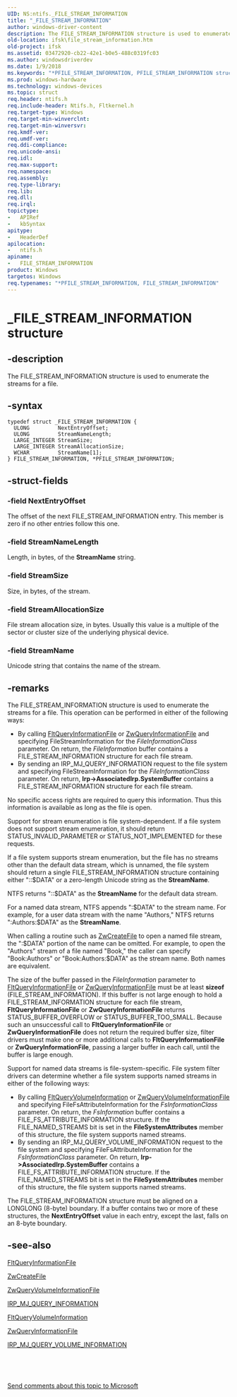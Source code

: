 ```yaml
---
UID: NS:ntifs._FILE_STREAM_INFORMATION
title: "_FILE_STREAM_INFORMATION"
author: windows-driver-content
description: The FILE_STREAM_INFORMATION structure is used to enumerate the streams for a file.
old-location: ifsk\file_stream_information.htm
old-project: ifsk
ms.assetid: 03472920-cb22-42e1-b0e5-488c0319fc03
ms.author: windowsdriverdev
ms.date: 1/9/2018
ms.keywords: "*PFILE_STREAM_INFORMATION, PFILE_STREAM_INFORMATION structure pointer [Installable File System Drivers], PFILE_STREAM_INFORMATION, FILE_STREAM_INFORMATION, FILE_STREAM_INFORMATION structure [Installable File System Drivers], fileinformationstructures_da535f6c-5769-4564-a2e7-e5a7ff952119.xml, _FILE_STREAM_INFORMATION, ntifs/PFILE_STREAM_INFORMATION, ntifs/FILE_STREAM_INFORMATION, ifsk.file_stream_information"
ms.prod: windows-hardware
ms.technology: windows-devices
ms.topic: struct
req.header: ntifs.h
req.include-header: Ntifs.h, Fltkernel.h
req.target-type: Windows
req.target-min-winverclnt: 
req.target-min-winversvr: 
req.kmdf-ver: 
req.umdf-ver: 
req.ddi-compliance: 
req.unicode-ansi: 
req.idl: 
req.max-support: 
req.namespace: 
req.assembly: 
req.type-library: 
req.lib: 
req.dll: 
req.irql: 
topictype:
-	APIRef
-	kbSyntax
apitype:
-	HeaderDef
apilocation:
-	ntifs.h
apiname:
-	FILE_STREAM_INFORMATION
product: Windows
targetos: Windows
req.typenames: "*PFILE_STREAM_INFORMATION, FILE_STREAM_INFORMATION"
---
```


# _FILE_STREAM_INFORMATION structure


## -description


The FILE_STREAM_INFORMATION structure is used to enumerate the streams for a file. 


## -syntax


````
typedef struct _FILE_STREAM_INFORMATION {
  ULONG         NextEntryOffset;
  ULONG         StreamNameLength;
  LARGE_INTEGER StreamSize;
  LARGE_INTEGER StreamAllocationSize;
  WCHAR         StreamName[1];
} FILE_STREAM_INFORMATION, *PFILE_STREAM_INFORMATION;
````


## -struct-fields




### -field NextEntryOffset

The offset of the next FILE_STREAM_INFORMATION entry. This member is zero if no other entries follow this one. 


### -field StreamNameLength

Length, in bytes, of the <b>StreamName</b> string. 


### -field StreamSize

Size, in bytes, of the stream. 


### -field StreamAllocationSize

File stream allocation size, in bytes. Usually this value is a multiple of the sector or cluster size of the underlying physical device. 


### -field StreamName

Unicode string that contains the name of the stream. 


## -remarks


The FILE_STREAM_INFORMATION structure is used to enumerate the streams for a file. This operation can be performed in either of the following ways: 
<ul>
<li>
By calling <a href="..\fltkernel\nf-fltkernel-fltqueryinformationfile.md">FltQueryInformationFile</a> or <a href="..\wdm\nf-wdm-zwqueryinformationfile.md">ZwQueryInformationFile</a> and specifying FileStreamInformation for the <i>FileInformationClass</i> parameter. On return, the <i>FileInformation</i> buffer contains a FILE_STREAM_INFORMATION structure for each file stream. 

</li>
<li>
By sending an IRP_MJ_QUERY_INFORMATION request to the file system and specifying FileStreamInformation for the <i>FileInformationClass</i> parameter. On return, <b>Irp-&gt;AssociatedIrp.SystemBuffer</b> contains a FILE_STREAM_INFORMATION structure for each file stream. 

</li>
</ul>No specific access rights are required to query this information. Thus this information is available as long as the file is open. 

Support for stream enumeration is file system-dependent. If a file system does not support stream enumeration, it should return STATUS_INVALID_PARAMETER or STATUS_NOT_IMPLEMENTED for these requests. 

If a file system supports stream enumeration, but the file has no streams other than the default data stream, which is unnamed, the file system should return a single FILE_STREAM_INFORMATION structure containing either "::$DATA" or a zero-length Unicode string as the <b>StreamName</b>. 

NTFS returns "::$DATA" as the <b>StreamName</b> for the default data stream. 

For a named data stream, NTFS appends ":$DATA" to the stream name. For example, for a user data stream with the name "Authors," NTFS returns ":Authors:$DATA" as the <b>StreamName</b>. 

When calling a routine such as <a href="..\wdm\nf-wdm-zwcreatefile.md">ZwCreateFile</a> to open a named file stream, the ":$DATA" portion of the name can be omitted. For example, to open the "Authors" stream of a file named "Book," the caller can specify "Book:Authors" or "Book:Authors:$DATA" as the stream name. Both names are equivalent. 

The size of the buffer passed in the <i>FileInformation</i> parameter to <a href="..\fltkernel\nf-fltkernel-fltqueryinformationfile.md">FltQueryInformationFile</a> or <a href="..\wdm\nf-wdm-zwqueryinformationfile.md">ZwQueryInformationFile</a> must be at least <b>sizeof</b> (FILE_STREAM_INFORMATION). If this buffer is not large enough to hold a FILE_STREAM_INFORMATION structure for each file stream, <b>FltQueryInformationFile</b> or <b>ZwQueryInformationFile</b> returns STATUS_BUFFER_OVERFLOW or STATUS_BUFFER_TOO_SMALL. Because such an unsuccessful call to <b>FltQueryInformationFile</b> or <b>ZwQueryInformationFile</b> does not return the required buffer size, filter drivers must make one or more additional calls to <b>FltQueryInformationFile</b> or <b>ZwQueryInformationFile</b>, passing a larger buffer in each call, until the buffer is large enough. 

Support for named data streams is file-system-specific. File system filter drivers can determine whether a file system supports named streams in either of the following ways: 
<ul>
<li>
By calling <a href="..\fltkernel\nf-fltkernel-fltqueryvolumeinformation.md">FltQueryVolumeInformation</a> or <a href="..\ntifs\nf-ntifs-zwqueryvolumeinformationfile.md">ZwQueryVolumeInformationFile</a> and specifying FileFsAttributeInformation for the <i>FsInformationClass</i> parameter. On return, the <i>FsInformation</i> buffer contains a FILE_FS_ATTRIBUTE_INFORMATION structure. If the FILE_NAMED_STREAMS bit is set in the <b>FileSystemAttributes</b> member of this structure, the file system supports named streams. 

</li>
<li>
By sending an IRP_MJ_QUERY_VOLUME_INFORMATION request to the file system and specifying FileFsAttributeInformation for the <i>FsInformationClass</i> parameter. On return, <b>Irp-&gt;AssociatedIrp.SystemBuffer</b> contains a FILE_FS_ATTRIBUTE_INFORMATION structure. If the FILE_NAMED_STREAMS bit is set in the <b>FileSystemAttributes</b> member of this structure, the file system supports named streams. 

</li>
</ul>The FILE_STREAM_INFORMATION structure must be aligned on a LONGLONG (8-byte) boundary. If a buffer contains two or more of these structures, the <b>NextEntryOffset</b> value in each entry, except the last, falls on an 8-byte boundary. 



## -see-also

<a href="..\fltkernel\nf-fltkernel-fltqueryinformationfile.md">FltQueryInformationFile</a>

<a href="..\wdm\nf-wdm-zwcreatefile.md">ZwCreateFile</a>

<a href="..\ntifs\nf-ntifs-zwqueryvolumeinformationfile.md">ZwQueryVolumeInformationFile</a>

<a href="https://msdn.microsoft.com/library/windows/hardware/ff549283">IRP_MJ_QUERY_INFORMATION</a>

<a href="..\fltkernel\nf-fltkernel-fltqueryvolumeinformation.md">FltQueryVolumeInformation</a>

<a href="..\wdm\nf-wdm-zwqueryinformationfile.md">ZwQueryInformationFile</a>

<a href="https://msdn.microsoft.com/library/windows/hardware/ff549318">IRP_MJ_QUERY_VOLUME_INFORMATION</a>

 

 

<a href="mailto:wsddocfb@microsoft.com?subject=Documentation%20feedback [ifsk\ifsk]:%20FILE_STREAM_INFORMATION structure%20 RELEASE:%20(1/9/2018)&amp;body=%0A%0APRIVACY STATEMENT%0A%0AWe use your feedback to improve the documentation. We don't use your email address for any other purpose, and we'll remove your email address from our system after the issue that you're reporting is fixed. While we're working to fix this issue, we might send you an email message to ask for more info. Later, we might also send you an email message to let you know that we've addressed your feedback.%0A%0AFor more info about Microsoft's privacy policy, see http://privacy.microsoft.com/en-us/default.aspx." title="Send comments about this topic to Microsoft">Send comments about this topic to Microsoft</a>

